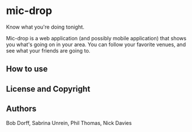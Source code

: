 # mic-drop
Know what you're doing tonight.

Mic-drop is a web application (and possibly mobile application) that shows you what's going on in your area. You can follow your favorite venues, and see what your friends are going to. 

## How to use

## License and Copyright

## Authors
Bob Dorff, Sabrina Unrein, Phil Thomas, Nick Davies
